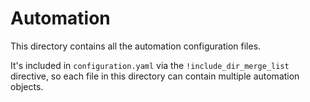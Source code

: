 # Automation

This directory contains all the automation configuration files.

It's included in `configuration.yaml` via the `!include_dir_merge_list` directive, so each file in this directory can contain multiple automation objects.